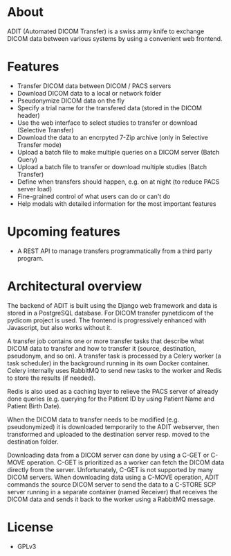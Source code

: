 # About

ADIT (Automated DICOM Transfer) is a swiss army knife to exchange DICOM data between various systems by using a convenient web frontend.

# Features

- Transfer DICOM data between DICOM / PACS servers
- Download DICOM data to a local or network folder
- Pseudonymize DICOM data on the fly
- Specify a trial name for the transfered data (stored in the DICOM header)
- Use the web interface to select studies to transfer or download (Selective Transfer)
- Download the data to an encrpyted 7-Zip archive (only in Selective Transfer mode)
- Upload a batch file to make multiple queries on a DICOM server (Batch Query)
- Upload a batch file to transfer or download multiple studies (Batch Transfer)
- Define when transfers should happen, e.g. on at night (to reduce PACS server load)
- Fine-grained control of what users can do or can't do
- Help modals with detailed information for the most important features

# Upcoming features

- A REST API to manage transfers programmatically from a third party program.

# Architectural overview

The backend of ADIT is built using the Django web framework and data is stored in a PostgreSQL database. For DICOM transfer pynetdicom of the pydicom project is used. The frontend is progressively enhanced with Javascript, but also works without it.

A transfer job contains one or more transfer tasks that describe what DICOM data to transfer and how to transfer it (source, destination, pseudonym, and so on).
A transfer task is processed by a Celery worker (a task scheduler) in the background running in its own Docker container. Celery internally uses RabbitMQ to send new tasks to the worker and Redis to store the results (if needed).

Redis is also used as a caching layer to relieve the PACS server of already done queries (e.g. querying for the Patient ID by using Patient Name and Patient Birth Date).

When the DICOM data to transfer needs to be modified (e.g. pseudonymized) it is downloaded temporarily to the ADIT webserver, then transformed and uploaded to the destination server resp. moved to the destination folder.

Downloading data from a DICOM server can done by using a C-GET or C-MOVE operation. C-GET is prioritized as a worker can fetch the DICOM data directly from the server. Unfortunately, C-GET is not supported by many DICOM servers. When downloading data using a C-MOVE operation, ADIT commands the source DICOM server to send the data to a C-STORE SCP server running in a separate container (named Receiver) that receives the DICOM data and sends it back to the worker using a RabbitMQ message.

# License

- GPLv3
